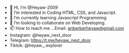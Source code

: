 - 👋 Hi, I’m @Heyaw-2009
- 👀 I’m interested in Coding HTML, CSS, and Javacript.
- 🌱 I’m currently learning Javascript Programming
- 💞️ I’m looking to collaborate on Web Developing.
- 📫 How to reach me ...Email: anberberheyaw@gmail.com
-  Instagram: @heyaw_next_door
-  Telegram: https://t.me/heyaw_next_door
-  Tiktok: @heyaw._.explorer                 
<!---
Heyaw-2009/Heyaw-2009 is a ✨ special ✨ repository because its `README.md` (this file) appears on your GitHub profile.
You can click the Preview link to take a look at your changes.
--->
